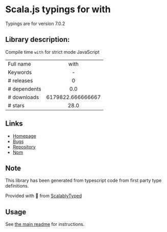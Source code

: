 
# Scala.js typings for with

Typings are for version 7.0.2

## Library description:
Compile time `with` for strict mode JavaScript

|                    |                 |
| ------------------ | :-------------: |
| Full name          | with |
| Keywords           | - |
| # releases         | 0 |
| # dependents       | 0.0 |
| # downloads        | 6179822.666666667 |
| # stars            | 28.0 |

## Links
- [Homepage](https://github.com/pugjs/with#readme)
- [Bugs](https://github.com/pugjs/with/issues)
- [Repository](https://github.com/pugjs/with)
- [Npm](https://www.npmjs.com/package/with)
    


## Note
This library has been generated from typescript code from first party type definitions.

Provided with :purple_heart: from [ScalablyTyped](https://github.com/oyvindberg/ScalablyTyped)

## Usage
See [the main readme](../../readme.md) for instructions.


